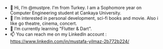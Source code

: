 - 👋 Hi, I’m @mustpre. I'm from Turkey. I am a Sophomore year on Computer Engineering student at Cankaya University. 
- 👀 I’m interested in personal development, sci-fi books and movie. Also i like go theatre, cinema, concert.
- 🌱 I’m currently learning "Flutter & Dart".
- 📫 You can reach me on my LinkedIn account : https://www.linkedin.com/in/mustafa-yilmaz-2b772b224/

<!---
mustpre/mustpre is a ✨ special ✨ repository because its `README.md` (this file) appears on your GitHub profile.
You can click the Preview link to take a look at your changes.
--->
